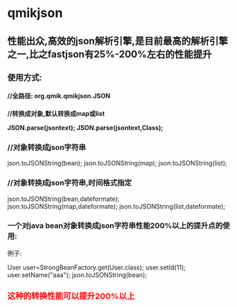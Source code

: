 qmikjson
========

<h2>性能出众,高效的json解析引擎,是目前最高的解析引擎之一,比之fastjson有25%-200%左右的性能提升</h2>

<h3 style="font-size:18px;">使用方式:</h3>
<h4>//全路径: org.qmik.qmikjson.JSON</p>
<h4>//转换成对象,默认转换成map或list</p>
JSON.parse(jsontext);
JSON.parse(jsontext,Class);

<h3>//对象转换成json字符串</h3>
json.toJSONString(bean);
json.toJSONString(map);
json.toJSONString(list);

<h3>//对象转换成json字符串,时间格式指定</h3>
json.toJSONString(bean,dateformate);
json.toJSONString(map,dateformate);
json.toJSONString(list,dateformate);


<h3>一个对java bean对象转换成json字符串性能200%以上的提升点的使用:</h3>
例子:

User user=StrongBeanFactory.get(User.class);
user.setId(11);
user.setName("aaa");
json.toJSONString(bean);

<h2 style="font-size:18px;color:red;">这种的转换性能可以提升200%以上</h2>